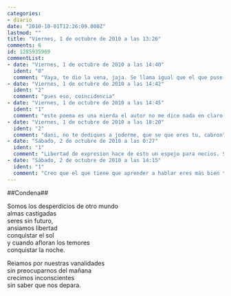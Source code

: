 ```yaml
---
categories:
- diario
date: "2010-10-01T12:26:09.000Z"
lastmod: ""
title: "Viernes, 1 de octubre de 2010 a las 13:26"
comments: 6
id: 1285935969
commentList:
- date: "Viernes, 1 de octubre de 2010 a las 14:40"
  ident: "0"
  comment: "Vaya, te dio la vena, jaja. Se llama igual que el que puse el 20 de septiembre: Condena. Qué coincidencia xD"
- date: "Viernes, 1 de octubre de 2010 a las 14:42"
  ident: "2"
  comment: "pues eso, coincidencia"
- date: "Viernes, 1 de octubre de 2010 a las 14:45"
  ident: "1"
  comment: "este poema es una mierda el autor no me dice nada en claro y deja las cosas sin finalizar creo que tendria que aprender ha a hablar"
- date: "Viernes, 1 de octubre de 2010 a las 18:20"
  ident: "2"
  comment: "dani, no te dediques a joderme, que se que eres tu, cabron"
- date: "Sábado, 2 de octubre de 2010 a las 0:27"
  ident: "1"
  comment: "Libertad de expresion hace de esto un espejo para necios. Si no se sabe quien eres tu critica carece de valor.  \n  \nEl mal anonimo es indiferente, el bien anonimo heroico"
- date: "Sábado, 2 de octubre de 2010 a las 14:15"
  ident: "1"
  comment: "Creo que el que tiene que aprender a hablar eres más bien tú, porque te expresas como el culo. Así que no te metas tanto con el autor y mira a ver tus fallos, que son cojonudos. Para criticar deberías saber algo sobre el asunto, y de escribir no parece que sepas mucho. ;)"
---
```


##Condena##  
  
Somos los desperdicios de otro mundo  
almas castigadas  
seres sin futuro,  
ansiamos libertad  
conquistar el sol  
y cuando afloran los temores  
conquistar la noche.  
  
Reiamos por nuestras vanalidades  
sin preocuparnos del mañana  
crecimos inconscientes  
sin saber que nos depara.